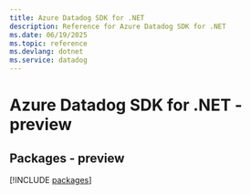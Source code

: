 ```yaml
---
title: Azure Datadog SDK for .NET
description: Reference for Azure Datadog SDK for .NET
ms.date: 06/19/2025
ms.topic: reference
ms.devlang: dotnet
ms.service: datadog
---
```

# Azure Datadog SDK for .NET - preview
## Packages - preview
[!INCLUDE [packages](datadog-index.md)]
